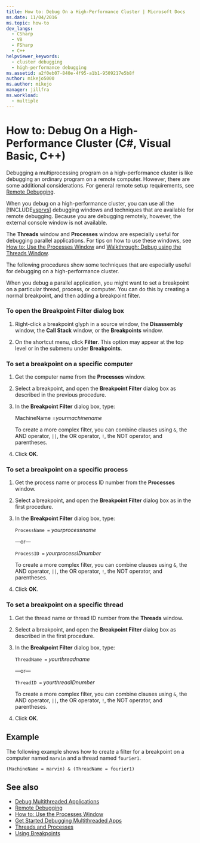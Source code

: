 ```yaml
---
title: How to: Debug On a High-Performance Cluster | Microsoft Docs
ms.date: 11/04/2016
ms.topic: how-to
dev_langs: 
  - CSharp
  - VB
  - FSharp
  - C++
helpviewer_keywords: 
  - cluster debugging
  - high-performance debugging
ms.assetid: a2f0eb07-840e-4f95-a1b1-9509217e5b8f
author: mikejo5000
ms.author: mikejo
manager: jillfra
ms.workload: 
  - multiple
---
```

# How to: Debug On a High-Performance Cluster (C#, Visual Basic, C++)

Debugging a multiprocessing program on a high-performance cluster is like debugging an ordinary program on a remote computer. However, there are some additional considerations. For general remote setup requirements, see [Remote Debugging](../debugger/remote-debugging.md).

 When you debug on a high-performance cluster, you can use all the [!INCLUDE[vsprvs](../code-quality/includes/vsprvs_md.md)] debugging windows and techniques that are available for remote debugging. Because you are debugging remotely, however, the external console window is not available.

 The **Threads** window and **Processes** window are especially useful for debugging parallel applications. For tips on how to use these windows, see [How to: Use the Processes Window](/previous-versions/visualstudio/visual-studio-2010/7h8h5sdw(v=vs.100)) and [Walkthrough: Debug using the Threads Window](../debugger/how-to-use-the-threads-window.md).

 The following procedures show some techniques that are especially useful for debugging on a high-performance cluster.

 When you debug a parallel application, you might want to set a breakpoint on a particular thread, process, or computer. You can do this by creating a normal breakpoint, and then adding a breakpoint filter.

### To open the Breakpoint Filter dialog box

1. Right-click a breakpoint glyph in a source window, the **Disassembly** window, the **Call Stack** window, or the **Breakpoints** window.

2. On the shortcut menu, click **Filter**. This option may appear at the top level or in the submenu under **Breakpoints**.

### To set a breakpoint on a specific computer

1. Get the computer name from the **Processes** window.

2. Select a breakpoint, and open the **Breakpoint Filter** dialog box as described in the previous procedure.

3. In the **Breakpoint Filter** dialog box, type:

     MachineName =*yourmachinename*

     To create a more complex filter, you can combine clauses using `&`, the AND operator, `||`, the OR operator, `!`, the NOT operator, and parentheses.

4. Click **OK**.

### To set a breakpoint on a specific process

1. Get the process name or process ID number from the **Processes** window.

2. Select a breakpoint, and open the **Breakpoint Filter** dialog box as in the first procedure.

3. In the **Breakpoint Filter** dialog box, type:

     `ProcessName =`  *yourprocessname*

     —or—

     `ProcessID =` *yourprocessIDnumber*

     To create a more complex filter, you can combine clauses using `&`, the AND operator, `||`, the OR operator, `!`, the NOT operator, and parentheses.

4. Click **OK**.

### To set a breakpoint on a specific thread

1. Get the thread name or thread ID number from the **Threads** window.

2. Select a breakpoint, and open the **Breakpoint Filter** dialog box as described in the first procedure.

3. In the **Breakpoint Filter** dialog box, type:

     `ThreadName =` *yourthreadname*

     —or—

     `ThreadID =` *yourthreadIDnumber*

     To create a more complex filter, you can combine clauses using `&`, the AND operator, `||`, the OR operator, `!`, the NOT operator, and parentheses.

4. Click **OK**.

## Example
 The following example shows how to create a filter for a breakpoint on a computer named `marvin` and a thread named `fourier1`.

`(MachineName = marvin) & (ThreadName = fourier1)`

## See also
- [Debug Multithreaded Applications](../debugger/debug-multithreaded-applications-in-visual-studio.md)
- [Remote Debugging](../debugger/remote-debugging.md)
- [How to: Use the Processes Window](/previous-versions/visualstudio/visual-studio-2010/7h8h5sdw(v=vs.100))
- [Get Started Debugging Multithreaded Apps](../debugger/get-started-debugging-multithreaded-apps.md)
- [Threads and Processes](/previous-versions/visualstudio/visual-studio-2010/ms164740(v=vs.100))
- [Using Breakpoints](../debugger/using-breakpoints.md)